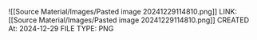 ![[Source Material/Images/Pasted image 20241229114810.png]]
LINK: [[Source Material/Images/Pasted image 20241229114810.png]]
CREATED At: 2024-12-29
FILE TYPE: PNG
